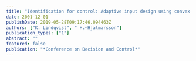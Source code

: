 ```yaml
---
title: "Identification for control: Adaptive input design using convex optimization"
date: 2001-12-01
publishDate: 2019-05-28T09:17:46.094463Z
authors: ["K. Lindqvist", " H.~Hjalmarsson"]
publication_types: ["1"]
abstract: ""
featured: false
publication: "*Conference on Decision and Control*"
---
```


